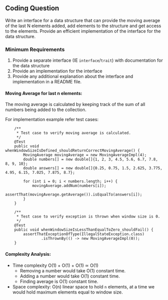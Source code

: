 ## Coding Question

Write an interface for a data structure that can provide the moving average of the last N elements added, add elements to the structure and get access to the elements. Provide an efficient implementation of the interface for the data structure.

### Minimum Requirements

1. Provide a separate interface (IE `interface`/`trait`) with documentation for the data structure
2. Provide an implementation for the interface
3. Provide any additional explanation about the interface and implementation in a README file.

#### Moving Average for last n elements:

The moving average is calculated by keeping track of the sum of all numbers being added to the collection.

For implementation example refer test cases:

```
    /**
     * Test case to verify moving average is calculated.
     */
    @Test
    public void whenWindowSizeIsDefined_shouldReturnCorrectMovingAverage() {
        MovingAverage movingAverage = new MovingAverageImpl(4);
        double numbers[] = new double[]{1, 2, 3, 4.5, 5.6, 6.7, 7.8, 8, 9, 10};
        double answers[] = new double[]{0.25, 0.75, 1.5, 2.625, 3.775, 4.95, 6.15, 7.025, 7.875, 8.7};

        for (int i = 0; i < numbers.length; i++) {
            movingAverage.addNum(numbers[i]);
            assertThat(movingAverage.getAverage()).isEqualTo(answers[i]);
        }
    }

    /**
     * Test case to verify exception is thrown when window size is 0.
     */
    @Test
    public void whenWindowSizeIsLessThanEqualToZero_shouldFail() {
        assertThatExceptionOfType(IllegalStateException.class)
                .isThrownBy(() -> new MovingAverageImpl(0));
    }

```

#### Complexity Analysis:

- Time complexity O(1) + O(1) + O(1) ≃ O(1)
    - Removing a number would take O(1) constant time.
    - Adding a number would take O(1) constant time.
    - Finding average is O(1) constant time.
- Space complexity: O(n) linear space to hold `n` elements, at a time we would hold maximum elements equal to window size.
